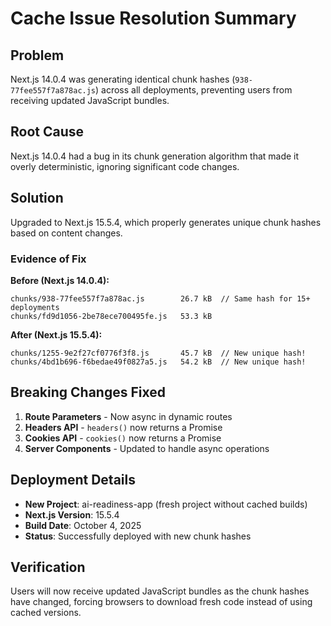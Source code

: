 # Cache Issue Resolution Summary

## Problem
Next.js 14.0.4 was generating identical chunk hashes (`938-77fee557f7a878ac.js`) across all deployments, preventing users from receiving updated JavaScript bundles.

## Root Cause
Next.js 14.0.4 had a bug in its chunk generation algorithm that made it overly deterministic, ignoring significant code changes.

## Solution
Upgraded to Next.js 15.5.4, which properly generates unique chunk hashes based on content changes.

### Evidence of Fix

**Before (Next.js 14.0.4):**
```
chunks/938-77fee557f7a878ac.js        26.7 kB  // Same hash for 15+ deployments
chunks/fd9d1056-2be78ece700495fe.js   53.3 kB
```

**After (Next.js 15.5.4):**
```
chunks/1255-9e2f27cf0776f3f8.js       45.7 kB  // New unique hash!
chunks/4bd1b696-f6bedae49f0827a5.js   54.2 kB  // New unique hash!
```

## Breaking Changes Fixed

1. **Route Parameters** - Now async in dynamic routes
2. **Headers API** - `headers()` now returns a Promise
3. **Cookies API** - `cookies()` now returns a Promise
4. **Server Components** - Updated to handle async operations

## Deployment Details

- **New Project**: ai-readiness-app (fresh project without cached builds)
- **Next.js Version**: 15.5.4
- **Build Date**: October 4, 2025
- **Status**: Successfully deployed with new chunk hashes

## Verification

Users will now receive updated JavaScript bundles as the chunk hashes have changed, forcing browsers to download fresh code instead of using cached versions.